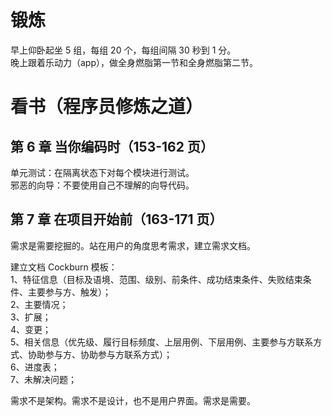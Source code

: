 # 锻炼

早上仰卧起坐 5 组，每组 20 个，每组间隔 30 秒到 1 分。  
晚上跟着乐动力（app），做全身燃脂第一节和全身燃脂第二节。

# 看书（程序员修炼之道）

## 第 6 章 当你编码时（153-162 页）

单元测试：在隔离状态下对每个模块进行测试。  
邪恶的向导：不要使用自己不理解的向导代码。

## 第 7 章 在项目开始前（163-171 页）

需求是需要挖掘的。站在用户的角度思考需求，建立需求文档。

建立文档 Cockburn 模板：  
1、特征信息（目标及语境、范围、级别、前条件、成功结束条件、失败结束条件、主要参与方、触发）；  
2、主要情况；  
3、扩展；  
4、变更；  
5、相关信息（优先级、履行目标频度、上层用例、下层用例、主要参与方联系方式、协助参与方、协助参与方联系方式）；  
6、进度表；  
7、未解决问题；

需求不是架构。需求不是设计，也不是用户界面。需求是需要。
